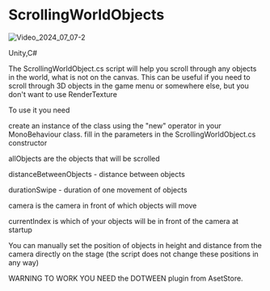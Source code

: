 # ScrollingWorldObjects

![Video_2024_07_07-2](https://github.com/RomanSharipov/ScrollingWorldObjects/assets/82954950/8259ffb5-8ea7-426d-80d6-96cbd34974e9)

Unity,C#

The ScrollingWorldObject.cs script will help you scroll through any objects in the world,
what is not on the canvas.
This can be useful if you need to scroll through 3D objects in the game menu or somewhere else,
but you don't want to use RenderTexture

To use it you need

create an instance of the class using the "new" operator in your MonoBehaviour class.
fill in the parameters in the ScrollingWorldObject.cs constructor

allObjects are the objects that will be scrolled

distanceBetweenObjects - distance between objects

durationSwipe - duration of one movement of objects

camera is the camera in front of which objects will move

currentIndex is which of your objects will be in front of the camera at startup

You can manually set the position of objects in height and distance from the camera directly on the stage (the script does not change these positions in any way)

WARNING TO WORK YOU NEED the DOTWEEN plugin from AsetStore.

